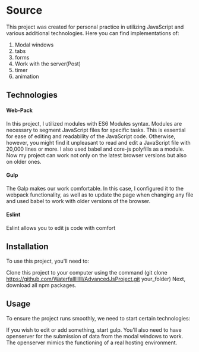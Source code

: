 # Source

This project was created for personal practice in utilizing JavaScript and various additional technologies. Here you can find implementations of:
1. Modal windows
2. tabs
3. forms
4. Work with the server(Post)
5. timer
6. animation
## Technologies

#### Web-Pack

In this project, I utilized modules with ES6 Modules syntax. Modules are necessary to segment JavaScript files for specific tasks. This is essential for ease of editing and readability of the JavaScript code. Otherwise, however, you might find it unpleasant to read and edit a JavaScript file with 20,000 lines or more. I also used babel and core-js polyfills as a module. Now my project can work not only on the latest browser versions but also on older ones.

#### Gulp

The Galp makes our work comfortable. In this case, I configured it to the webpack functionality, as well as to update the page when changing any file and used babel to work with older versions of the browser.

#### Eslint

Eslint allows you to edit js code with comfort

## Installation

To use this project, you'll need to:

Clone this project to your computer using the command (git clone https://github.com/Waterfallllllll/AdvancedJsProject.git your_folder)
Next, download all npm packages. 

## Usage

To ensure the project runs smoothly, we need to start certain technologies:

If you wish to edit or add something, start gulp.
You'll also need to have openserver for the submission of data from the modal windows to work. The openserver mimics the functioning of a real hosting environment.